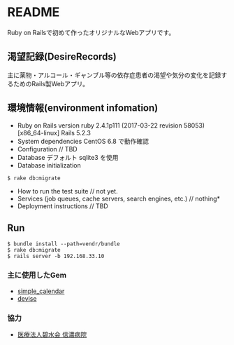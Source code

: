 # README

Ruby on Railsで初めて作ったオリジナルなWebアプリです。

## 渇望記録(DesireRecords)

主に薬物・アルコール・ギャンブル等の依存症患者の渇望や気分の変化を記録するためのRails製Webアプリ。

## 環境情報(environment infomation)

* Ruby on Rails version
    ruby 2.4.1p111 (2017-03-22 revision 58053) [x86_64-linux]
    Rails 5.2.3
* System dependencies
    CentOS 6.8 で動作確認
* Configuration
    // TBD
* Database
    デフォルト sqlite3 を使用
* Database initialization

```
$ rake db:migrate
```

* How to run the test suite
    // not yet.
* Services (job queues, cache servers, search engines, etc.)
    // nothing* 
* Deployment instructions
    // TBD

## Run

```
$ bundle install --path=vendr/bundle
$ rake db:migrate
$ rails server -b 192.168.33.10
```

### 主に使用したGem

- [simple_calendar](http://excid3.github.io/simple_calendar/)
- [devise](https://github.com/plataformatec/devise)

### 協力

- [医療法人碧水会 信濃病院](https://www.shinanohospital.com/)


